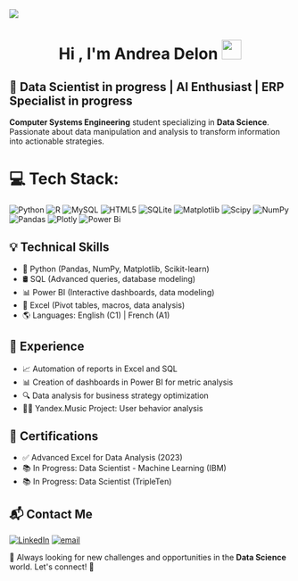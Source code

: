 <!--horizontal divider(gradiant)-->
<img src="https://user-images.githubusercontent.com/73097560/115834477-dbab4500-a447-11eb-908a-139a6edaec5c.gif">

<h1 align="center"><b>Hi , I'm Andrea Delon </b><img src="https://media.giphy.com/media/hvRJCLFzcasrR4ia7z/giphy.gif" width="35"></h1>


## 🚀 Data Scientist in progress | AI Enthusiast | ERP Specialist in progress

**Computer Systems Engineering** student specializing in **Data Science**. 
Passionate about data manipulation and analysis to transform information into actionable strategies. 



# 💻 Tech Stack:
![Python](https://img.shields.io/badge/python-3670A0?style=for-the-badge&logo=python&logoColor=ffdd54) ![R](https://img.shields.io/badge/r-%23276DC3.svg?style=for-the-badge&logo=r&logoColor=white) ![MySQL](https://img.shields.io/badge/mysql-4479A1.svg?style=for-the-badge&logo=mysql&logoColor=white) ![HTML5](https://img.shields.io/badge/html5-%23E34F26.svg?style=for-the-badge&logo=html5&logoColor=white) ![SQLite](https://img.shields.io/badge/sqlite-%2307405e.svg?style=for-the-badge&logo=sqlite&logoColor=white) ![Matplotlib](https://img.shields.io/badge/Matplotlib-%23ffffff.svg?style=for-the-badge&logo=Matplotlib&logoColor=black) ![Scipy](https://img.shields.io/badge/SciPy-%230C55A5.svg?style=for-the-badge&logo=scipy&logoColor=%white) ![NumPy](https://img.shields.io/badge/numpy-%23013243.svg?style=for-the-badge&logo=numpy&logoColor=white) ![Pandas](https://img.shields.io/badge/pandas-%23150458.svg?style=for-the-badge&logo=pandas&logoColor=white) ![Plotly](https://img.shields.io/badge/Plotly-%233F4F75.svg?style=for-the-badge&logo=plotly&logoColor=white) ![Power Bi](https://img.shields.io/badge/power_bi-F2C811?style=for-the-badge&logo=powerbi&logoColor=black)

## 💡 Technical Skills
- 🐍 Python (Pandas, NumPy, Matplotlib, Scikit-learn)
- 🛢️ SQL (Advanced queries, database modeling)
- 📊 Power BI (Interactive dashboards, data modeling)
- 📑 Excel (Pivot tables, macros, data analysis)
- 🌎 Languages: English (C1) | French (A1)

## 📌 Experience
- 📈 Automation of reports in Excel and SQL
- 📊 Creation of dashboards in Power BI for metric analysis
- 🔍 Data analysis for business strategy optimization
- 🧑‍🎓 Yandex.Music Project: User behavior analysis

## 📜 Certifications
- ✅ Advanced Excel for Data Analysis (2023)
- 📚 In Progress: Data Scientist - Machine Learning (IBM)
- 📚 In Progress: Data Scientist (TripleTen)

## 📬 Contact Me
[![LinkedIn](https://img.shields.io/badge/LinkedIn-%230077B5.svg?logo=linkedin&logoColor=white)](https://linkedin.com/in/www.linkedin.com/in/andrea-delon-86bb6b336) [![email](https://img.shields.io/badge/Email-D14836?logo=gmail&logoColor=white)](mailto:aodcontacto@gmail.com) 

🚀 Always looking for new challenges and opportunities in the **Data Science** world. Let's connect! 🤝

